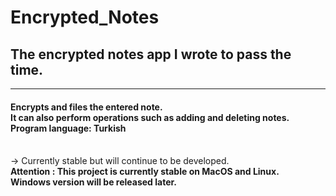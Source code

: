 # Encrypted_Notes

<h2> The encrypted notes app I wrote to pass the time. </h2> 
<hr/>
<h4> Encrypts and files the entered note. <br/>
It can also perform operations such as adding and deleting notes. <br/>
Program language: Turkish </h4>
<br />
-> Currently stable but will continue to be developed. <br />
<b> Attention <b/> : This project is currently stable on MacOS and Linux. <br />
Windows version will be released later.
